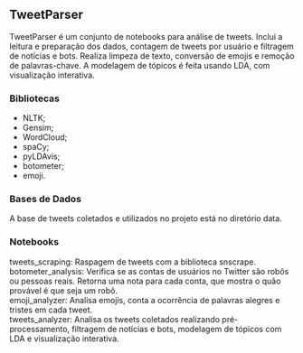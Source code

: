 ## TweetParser
TweetParser é um conjunto de notebooks para análise de tweets. Inclui a leitura e preparação dos dados, contagem de tweets por usuário e filtragem de notícias e bots. Realiza limpeza de texto, conversão de emojis e remoção de palavras-chave. A modelagem de tópicos é feita usando LDA, com visualização interativa. 

### Bibliotecas
- NLTK;
- Gensim;
- WordCloud;
- spaCy;
- pyLDAvis;
- botometer;
- emoji.

### Bases de Dados
A base de tweets coletados e utilizados no projeto está no diretório data. 

### Notebooks
tweets_scraping: Raspagem de tweets com a biblioteca snscrape.<br>
botometer_analysis: Verifica se as contas de usuários no Twitter são robôs ou pessoas reais. Retorna uma nota para cada conta, que mostra o quão provável é que seja um robô.<br>
emoji_analyzer: Analisa emojis, conta a ocorrência de palavras alegres e tristes em cada tweet.<br>
tweets_analyzer: Analisa os tweets coletados realizando pré-processamento, filtragem de notícias e bots, modelagem de tópicos com LDA e visualização interativa.




